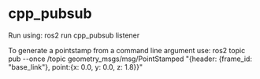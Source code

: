 # cpp_pubsub

Run using:
ros2 run cpp_pubsub listener

To generate a pointstamp from a command line argument use:
ros2 topic pub --once /topic geometry_msgs/msg/PointStamped "{header: {frame_id: "base_link"}, point:{x: 0.0, y: 0.0, z: 1.8}}"

